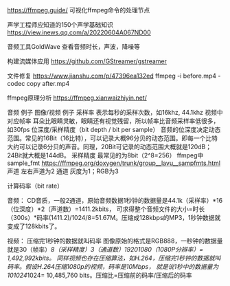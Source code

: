 
https://ffmpeg.guide/
可视化ffmpeg命令的处理节点

声学工程师应知道的150个声学基础知识
https://view.inews.qq.com/a/20220604A067ND00

音频工具GoldWave
查看音频时长，声波，降噪等


构建流媒体应用
https://github.com/GStreamer/gstreamer



文件修复  https://www.jianshu.com/p/47396ea132ed
ffmpeg -i before.mp4 -codec copy after.mp4

ffmpeg原理分析
https://ffmpeg.xianwaizhiyin.net/



音频	    例子	                                图像/视频	     例子
采样率	表示每秒的采样次数，如16khz, 44.1khz	视频中对应帧率	 耳朵比眼睛灵敏，眼睛还有视觉残留，所以帧率比音频采样率低很多，如30fps
位深度/采样精度（bit depth / bit per sample）	音频的位深度决定动态范围。常见的16Bit（16比特），可以记录大概96分贝的动态范围。即每一个比特大约可以记录6分贝的声音。同理，20Bit可记录的动态范围大概就是120dB；24Bit就大概是144dB。	采样精度	最常见的为8bit（2^8=256）
  ffmpeg中sample_fmt https://ffmpeg.org/doxygen/trunk/group__lavu__sampfmts.html
声道	   左右声道为2	                        通道	         灰度为1；RGB为3


计算码率（bit rate）

音频：
CD音质，一般2通道，原始音频数据1秒钟的数据量是44.1k（采样率）*16（位深度）*2（声道数）=1411.2kbits，
可求得整个音频文件的大小=时长（300s）*码率(1411.2)/1024/8=51.67M。压缩成128kbps的MP3，1秒钟数据就变成了128kbits了。

视频：  压缩完1秒钟的数据就叫码率
图像原始的格式是RGB888，一秒钟的数据量就是30（帧率）*8（采样精度）*3（通道数）*1920*1080（1080P分辨率）= 1,492,992kbits。
同样视频也存在压缩算法，如H.264，压缩完1秒钟的数据就叫码率。假设H.264压缩1080p的视频，码率是10Mbps，
就是说1秒中的数据量为10*1024*1024= 10,485,760 bits。压缩比=压缩前的码率/压缩后的码率